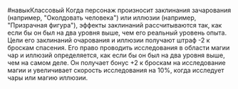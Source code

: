 #навыкКлассовый 
Когда персонаж произносит заклинания зачарования (например, "Околдовать человека") или иллюзии (например, "Призрачная фигура"), эффекты заклинаний рассчитываются так, как если бы он был на два уровня выше, чем его реальный уровень опыта. Цели его заклинаний очарования и иллюзии получают штраф -2 к броскам спасения. Его право проводить исследования в области магии чар и иллюзий определяется, как если бы он был на два уровня выше, чем на самом деле. Он получает бонус +2 к броскам на исследование магии и увеличивает скорость исследования на 10%, когда исследует чары или магию иллюзии.
